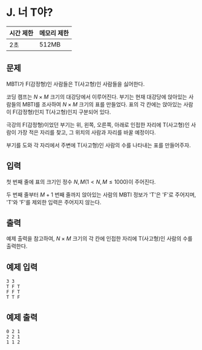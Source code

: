 # J. 너 T야?

| 시간 제한 | 메모리 제한 |
| --- | --- |
| 2초 | 512MB |

## 문제

MBTI가 F(감정형)인 사람들은 T(사고형)인 사람들을 싫어한다. 

코딩 캠프는 $N \times M$ 크기의 대강당에서 이루어진다. 부기는 현재 대강당에 앉아있는 사람들의 MBTI를 조사하여  $N \times M$ 크기의 표를 만들었다. 표의 각 칸에는 앉아있는 사람이 F(감정형)인지 T(사고형)인지 구분되어 있다. 

극강의 F(감정형)이었던 부기는 위, 왼쪽, 오른쪽, 아래로 인접한 자리에 T(사고형)인 사람이 가장 적은 자리를 찾고, 그 위치의 사람과 자리를 바꿀 예정이다. 

부기를 도와 각 자리에서 주변에 T(사고형)인 사람의 수를 나타내는 표를 만들어주자.

## 입력

첫 번째 줄에 표의 크기인 정수 $N, M(1 < N, M \leq 1000)$이 주어진다. 

두 번째 줄부터 $M + 1$ 번째 줄까지 앉아있는 사람의 MBTI 정보가 'T'은 'F'로 주어지며, 'T'와 'F'를 제외한 입력은 주어지지 않는다.

## 출력

예제 출력을 참고하여, $N \times M$ 크기의 각 칸에 인접한 자리에 T(사고형)인 사람의 수를 출력한다.

## 예제 입력

```
3 3
T F T
F F T
T T F
```

## 예제 출력

```
0 2 1
2 2 1
1 1 2
```

